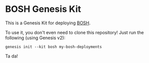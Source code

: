 BOSH Genesis Kit
==================

This is a Genesis Kit for deploying [BOSH][1].

To use it, you don't even need to clone this repository!  Just run
the following (using Genesis v2):

```
genesis init --kit bosh my-bosh-deployments
```

Ta da!

[1]: https://bosh.io
